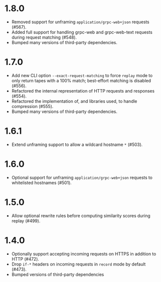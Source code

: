 # 1.8.0

* Removed support for unframing `application/grpc-web+json` requests (#567).
* Added full support for handling grpc-web and grpc-web-text requests during request matching (#548).
* Bumped many versions of third-party dependencies.

# 1.7.0

* Add new CLI option `--exact-request-matching` to force `replay` mode to only return tapes with a 100% match; best-effort matching is disabled (#556).
* Refactored the internal representation of HTTP requests and responses (#554).
* Refactored the implementation of, and libraries used, to handle compression (#555).
* Bumped many versions of third-party dependencies.

# 1.6.1

* Extend unframing support to allow a wildcard hostname `*` (#503).

# 1.6.0

* Optional support for unframing `application/grpc-web+json` requests to whitelisted hostnames (#501).

# 1.5.0

* Allow optional rewrite rules before computing similarity scores during replay (#499).

# 1.4.0

* Optionally support accepting incoming requests on HTTPS in addition to HTTP (#472).
* Drop `if-*` headers on incoming requests in `record` mode by default (#473).
* Bumped versions of third-party dependencies
